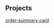 ## Projects

[order-summary-card](https://guilhermespopolin.github.io/portifolio/order-summary-card/src/)
